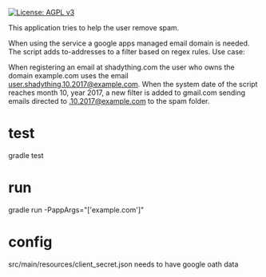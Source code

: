  [![License: AGPL v3](https://img.shields.io/badge/License-AGPL%20v3-blue.svg)](https://www.gnu.org/licenses/agpl-3.0)
 
 This application tries to help the user remove spam.

When using the service a google apps managed email domain is needed. The script adds to-addresses to a filter based on regex rules.
Use case:

When registering an email at shadything.com the user who owns the domain example.com uses the email user.shadything.10.2017@example.com. When the system date of the script reaches month 10, year 2017, a new filter is added to gmail.com sending emails directed to <anything>.10.2017@example.com to the spam folder.


# test
gradle test

# run
gradle run -PappArgs="['example.com']"


# config
src/main/resources/client_secret.json
needs to have google oath data

